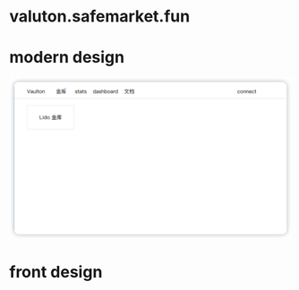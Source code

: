 # valuton.safemarket.fun

# modern design

![modern design](assets/2024-10-14-23-28-23.png)

# front design
